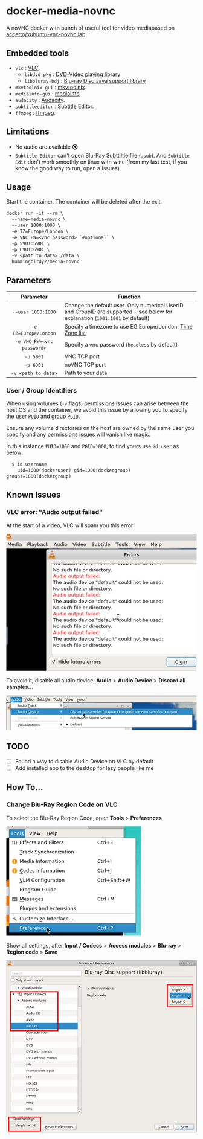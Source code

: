 # docker-media-novnc

A noVNC docker with bunch of useful tool for video mediabased on [accetto/xubuntu-vnc-novnc:lab](https://github.com/accetto/xubuntu-vnc-novnc/tree/master/docker/xubuntu-vnc-novnc).

## Embedded tools

- `vlc` : [VLC](https://www.videolan.org/vlc/).
  - `libdvd-pkg` : [DVD-Video playing library](https://packages.ubuntu.com/focal/libdvd-pkg)
  - `libbluray-bdj` : [Blu-ray Disc Java support library](https://packages.ubuntu.com/focal/libbluray-bdj)
- `mkvtoolnix-gui` : [mkvtoolnix](https://mkvtoolnix.download/).
- `mediainfo-gui` : [mediainfo](https://mediaarea.net/en/MediaInfo).
- `audacity` : [Audacity](https://www.audacityteam.org/).
- `subtitleeditor` : [Subtitle Editor](https://github.com/kitone/subtitleeditor).
- `ffmpeg` : [ffmpeg](https://ffmpeg.org/).

## Limitations

- No audio are available :mute:
- `Subtitle Editor` can't open Blu-Ray Subttiltle file (`.sub`). And `Subtitle Edit` don't work smoothly on linux with wine (from my last test, if you know the good way to run, open a issues).

## Usage

Start the container. The container will be deleted after the exit.
```shell
docker run -it --rm \
  --name=media-novnc \
  --user 1000:1000 \
  -e TZ=Europe/London \
  -e VNC_PW=<vnc password> `#optional` \
  -p 5901:5901 \
  -p 6901:6901 \
  -v <path to data>:/data \
  hummingbirdy2/media-novnc
```

## Parameters

| Parameter | Function |
| :----: | --- |
| `--user 1000:1000` | Change the default user. Only numerical UserID and GroupID are supported - see below for explanation (`1001:1001` by default) |
| `-e TZ=Europe/London` | Specify a timezone to use EG Europe/London. [Time Zone list](https://en.wikipedia.org/wiki/List_of_tz_database_time_zones) |
| `-e VNC_PW=<vnc password>` | Specify a vnc password (`headless` by default) |
| `-p 5901` | VNC TCP port |
| `-p 6901` | noVNC TCP port |
| `-v <path to data>` | Path to your data |

### User / Group Identifiers

When using volumes (`-v` flags) permissions issues can arise between the host OS and the container, we avoid this issue by allowing you to specify the user `PUID` and group `PGID`.

Ensure any volume directories on the host are owned by the same user you specify and any permissions issues will vanish like magic.

In this instance `PUID=1000` and `PGID=1000`, to find yours use `id user` as below:

```shell
  $ id username
    uid=1000(dockeruser) gid=1000(dockergroup) groups=1000(dockergroup)
```

## Known Issues

### VLC error: "Audio output failed"

At the start of a video, VLC will spam you this error:

![VLC "Audio output failed" error](./pictures/vlc_audio_output_error_1.jpg)

To avoid it, disable all audio device: **Audio** > **Audio Device** > **Discard all samples...**

![VLC disable audio device](./pictures/vlc_audio_output_error_2.jpg)

## TODO

- [ ] Found a way to disable Audio Device on VLC by default
- [ ] Add installed app to the desktop for lazy people like me

## How To...

### Change Blu-Ray Region Code on VLC

To select the Blu-Ray Region Code, open **Tools** > **Preferences**

![Open VLC Preference](pictures/vlc_open_preference.jpg)

Show all settings, after **Input / Codecs** > **Access modules** > **Blu-ray** > **Region code** > **Save**

![Selection Region code](pictures/vlc_region_code_selection.jpg)

